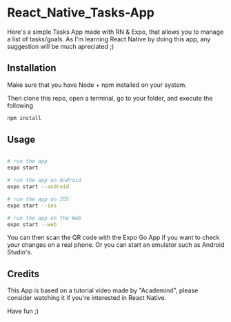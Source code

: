 # React_Native_Tasks-App

Here's a simple Tasks App made with RN & Expo, that allows you to manage a list of tasks/goals.
As I'm learning React Native by doing this app, any suggestion will be much apreciated ;)

## Installation

Make sure that you have Node + npm installed on your system.

Then clone this repo, open a terminal, go to your folder,
and execute the following

```bash
npm install
```

## Usage

```bash

# run the app
expo start

# run the app on Android
expo start --android

# run the app on IOS
expo start --ios

# run the app on the Web
expo start --web
```

You can then scan the QR code with the Expo Go App if you want to check your changes on a real phone.
Or you can start an emulator such as Android Studio's.

## Credits

This App is based on a tutorial video made by "Academind", please consider watching it if you're interested in React Native.

Have fun ;)
